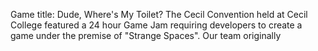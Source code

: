 Game title: Dude, Where's My Toilet?
The Cecil Convention held at Cecil College featured a 24 hour Game Jam requiring developers to create a game under the premise of "Strange Spaces".
Our team originally 
